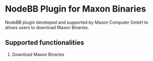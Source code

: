 # NodeBB Plugin for Maxon Binaries

NodeBB plugin developed and supported by Maxon Computer GmbH to allows users to download Maxon Binaries. 


## Supported functionalities

1. Download Maxon Binaries
